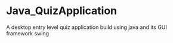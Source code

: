 # Java_QuizApplication
A desktop entry level quiz application  build using java and its GUI framework swing
